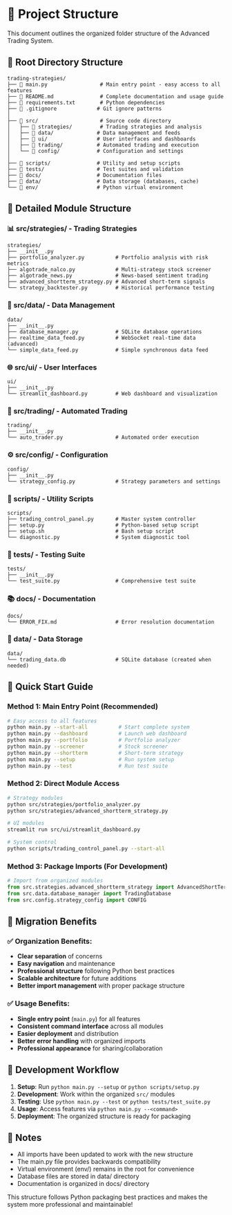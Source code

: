 # 📁 Project Structure

This document outlines the organized folder structure of the Advanced Trading System.

## 📂 Root Directory Structure

```
trading-strategies/
├── 📄 main.py                 # Main entry point - easy access to all features
├── 📄 README.md               # Complete documentation and usage guide
├── 📄 requirements.txt        # Python dependencies
├── 📄 .gitignore             # Git ignore patterns
│
├── 📁 src/                    # Source code directory
│   ├── 📁 strategies/         # Trading strategies and analysis
│   ├── 📁 data/              # Data management and feeds
│   ├── 📁 ui/                # User interfaces and dashboards
│   ├── 📁 trading/           # Automated trading and execution
│   └── 📁 config/            # Configuration and settings
│
├── 📁 scripts/               # Utility and setup scripts
├── 📁 tests/                 # Test suites and validation
├── 📁 docs/                  # Documentation files
├── 📁 data/                  # Data storage (databases, cache)
└── 📁 env/                   # Python virtual environment
```

## 🎯 Detailed Module Structure

### 📊 src/strategies/ - Trading Strategies
```
strategies/
├── __init__.py
├── portfolio_analyzer.py          # Portfolio analysis with risk metrics
├── algotrade_nalco.py             # Multi-strategy stock screener
├── algotrade_news.py              # News-based sentiment trading
├── advanced_shortterm_strategy.py # Advanced short-term signals
└── strategy_backtester.py         # Historical performance testing
```

### 💾 src/data/ - Data Management
```
data/
├── __init__.py
├── database_manager.py            # SQLite database operations
├── realtime_data_feed.py          # WebSocket real-time data (advanced)
└── simple_data_feed.py            # Simple synchronous data feed
```

### 🌐 src/ui/ - User Interfaces
```
ui/
├── __init__.py
└── streamlit_dashboard.py         # Web dashboard and visualization
```

### 🤖 src/trading/ - Automated Trading
```
trading/
├── __init__.py
└── auto_trader.py                 # Automated order execution
```

### ⚙️ src/config/ - Configuration
```
config/
├── __init__.py
└── strategy_config.py             # Strategy parameters and settings
```

### 🔧 scripts/ - Utility Scripts
```
scripts/
├── trading_control_panel.py       # Master system controller
├── setup.py                       # Python-based setup script
├── setup.sh                       # Bash setup script
└── diagnostic.py                  # System diagnostic tool
```

### 🧪 tests/ - Testing Suite
```
tests/
├── __init__.py
└── test_suite.py                  # Comprehensive test suite
```

### 📚 docs/ - Documentation
```
docs/
└── ERROR_FIX.md                   # Error resolution documentation
```

### 💽 data/ - Data Storage
```
data/
└── trading_data.db                # SQLite database (created when needed)
```

## 🚀 Quick Start Guide

### Method 1: Main Entry Point (Recommended)
```bash
# Easy access to all features
python main.py --start-all          # Start complete system
python main.py --dashboard          # Launch web dashboard  
python main.py --portfolio          # Portfolio analyzer
python main.py --screener           # Stock screener
python main.py --shortterm          # Short-term strategy
python main.py --setup              # Run system setup
python main.py --test               # Run test suite
```

### Method 2: Direct Module Access
```bash
# Strategy modules
python src/strategies/portfolio_analyzer.py
python src/strategies/advanced_shortterm_strategy.py

# UI modules
streamlit run src/ui/streamlit_dashboard.py

# System control
python scripts/trading_control_panel.py --start-all
```

### Method 3: Package Imports (For Development)
```python
# Import from organized modules
from src.strategies.advanced_shortterm_strategy import AdvancedShortTermStrategy
from src.data.database_manager import TradingDatabase
from src.config.strategy_config import CONFIG
```

## 🔄 Migration Benefits

### ✅ Organization Benefits:
- **Clear separation** of concerns
- **Easy navigation** and maintenance  
- **Professional structure** following Python best practices
- **Scalable architecture** for future additions
- **Better import management** with proper package structure

### ✅ Usage Benefits:
- **Single entry point** (`main.py`) for all features
- **Consistent command interface** across all modules
- **Easier deployment** and distribution
- **Better error handling** with organized imports
- **Professional appearance** for sharing/collaboration

## 🎯 Development Workflow

1. **Setup**: Run `python main.py --setup` or `python scripts/setup.py`
2. **Development**: Work within the organized `src/` modules
3. **Testing**: Use `python main.py --test` or `python tests/test_suite.py`
4. **Usage**: Access features via `python main.py --<command>`
5. **Deployment**: The organized structure is ready for packaging

## 📝 Notes

- All imports have been updated to work with the new structure
- The main.py file provides backwards compatibility
- Virtual environment (env/) remains in the root for convenience
- Database files are stored in data/ directory
- Documentation is organized in docs/ directory

This structure follows Python packaging best practices and makes the system more professional and maintainable!